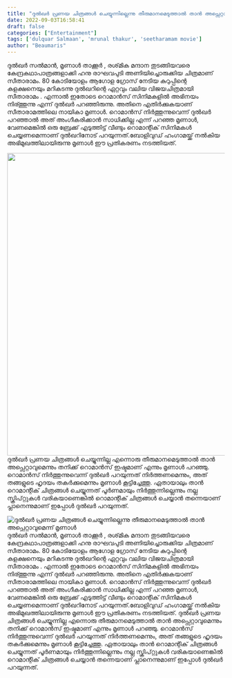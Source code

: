 ```yaml
---
title: "ദുൽഖർ പ്രണയ ചിത്രങ്ങൾ ചെയ്യുന്നില്ലെന്നു തീരുമാനമെടുത്താല്‍ താൻ അപ്സെറ്റാവുമെന്ന് മൃണാൾ"
date: 2022-09-03T16:58:41
draft: false
categories: ["Entertainment"]
tags: ['dulquar Salmaan', 'mrunal thakur', 'seetharamam movie']
author: "Beaumaris"
---
```


ദുൽഖർ സൽമാൻ, മൃണാൾ താക്കൂർ , രശ്‌മിക മന്ദാന തുടങ്ങിയവരെ കേന്ദ്രകഥാപാത്രങ്ങളാക്കി ഹനു രാഘവപുടി അണിയിച്ചൊരുക്കിയ ചിത്രമാണ് സീതാരാമം. 80 കോടിയോളം ആഗോള ഗ്രോസ് നേടിയ കുറുപ്പിന്റെ കളക്ഷനെയും മറികടന്നു ദുൽഖറിന്റെ ഏറ്റവും വലിയ വിജയചിത്രമായി സീതാരാമം . എന്നാൽ ഇതോടെ റൊമാൻസ് സിനിമകളിൽ അഭിനയം നിര്ത്തുന്നു എന്ന് ദുൽഖർ പറഞ്ഞിരുന്നു. അതിനെ എതിർക്കുകയാണ് സീതാരാമത്തിലെ നായികാ മൃണാൾ. റൊമാന്‍സ് നിര്‍ത്തുന്നുവെന്ന് ദുല്‍ഖര്‍ പറഞ്ഞാല്‍ അത് അംഗീകരിക്കാന്‍ സാധിക്കില്ല എന്ന് പറഞ്ഞ മൃണാൾ, വേണമെങ്കില്‍ ഒരു ബ്രേക്ക് എടുത്തിട്ട് വീണ്ടും റൊമാന്റിക് സിനിമകൾ ചെയ്യണമെന്നാണ് ദുൽഖറിനോട് പറയുന്നത്.ബോളിവുഡ് ​ഹം​ഗാമയ്ക്ക് നൽകിയ അഭിമുഖത്തിലായിരുന്നു മൃണാൾ ഈ പ്രതികരണം നടത്തിയത്.

<img class="wp-image-349531 aligncenter" src="https://cdn.boolokam.com/articles/2022/09/92879563.webp" alt="" width="935" height="701" />ദുൽഖർ പ്രണയ ചിത്രങ്ങൾ ചെയ്യുന്നില്ല എന്നൊരു തീരുമാനമെടുത്താല്‍ താൻ അപ്സെറ്റാവുമെന്നും തനിക്ക് റൊമാന്‍സ് ഇഷ്ടമാണ് എന്നും മൃണാൾ പറഞ്ഞു. റൊമാന്‍സ് നിര്‍ത്തുന്നുവെന്ന് ദുല്‍ഖര്‍ പറയുന്നത് നിർത്തണമെന്നും, അത് തങ്ങളുടെ ഹൃദയം തകർക്കുമെന്നും മൃണാൾ കൂട്ടിച്ചേത്തു. ഏതായാലും താൻ റൊമാന്റിക് ചിത്രങ്ങൾ ചെയ്യുന്നത് പൂര്‍ണമായും നിര്‍ത്തുന്നില്ലെന്നും നല്ല സ്ക്രിപ്റ്റുകള്‍ വരികയാണെങ്കില്‍ റൊമാന്റിക് ചിത്രങ്ങൾ ചെയ്യാൻ തന്നെയാണ് പ്ലാനെന്നുമാണ് ഇപ്പോൾ ദുൽഖർ പറയുന്നത്.


![ദുൽഖർ പ്രണയ ചിത്രങ്ങൾ ചെയ്യുന്നില്ലെന്നു തീരുമാനമെടുത്താല്‍ താൻ അപ്സെറ്റാവുമെന്ന് മൃണാൾ](https://cdn.boolokam.com/articles/2022/09/92879563.webp)ദുൽഖർ സൽമാൻ, മൃണാൾ താക്കൂർ , രശ്‌മിക മന്ദാന തുടങ്ങിയവരെ കേന്ദ്രകഥാപാത്രങ്ങളാക്കി ഹനു രാഘവപുടി അണിയിച്ചൊരുക്കിയ ചിത്രമാണ് സീതാരാമം. 80 കോടിയോളം ആഗോള ഗ്രോസ് നേടിയ കുറുപ്പിന്റെ കളക്ഷനെയും മറികടന്നു ദുൽഖറിന്റെ ഏറ്റവും വലിയ വിജയചിത്രമായി സീതാരാമം . എന്നാൽ ഇതോടെ റൊമാൻസ് സിനിമകളിൽ അഭിനയം നിര്ത്തുന്നു എന്ന് ദുൽഖർ പറഞ്ഞിരുന്നു. അതിനെ എതിർക്കുകയാണ് സീതാരാമത്തിലെ നായികാ മൃണാൾ. റൊമാന്‍സ് നിര്‍ത്തുന്നുവെന്ന് ദുല്‍ഖര്‍ പറഞ്ഞാല്‍ അത് അംഗീകരിക്കാന്‍ സാധിക്കില്ല എന്ന് പറഞ്ഞ മൃണാൾ, വേണമെങ്കില്‍ ഒരു ബ്രേക്ക് എടുത്തിട്ട് വീണ്ടും റൊമാന്റിക് സിനിമകൾ ചെയ്യണമെന്നാണ് ദുൽഖറിനോട് പറയുന്നത്.ബോളിവുഡ് ​ഹം​ഗാമയ്ക്ക് നൽകിയ അഭിമുഖത്തിലായിരുന്നു മൃണാൾ ഈ പ്രതികരണം നടത്തിയത്. ദുൽഖർ പ്രണയ ചിത്രങ്ങൾ ചെയ്യുന്നില്ല എന്നൊരു തീരുമാനമെടുത്താല്‍ താൻ അപ്സെറ്റാവുമെന്നും തനിക്ക് റൊമാന്‍സ് ഇഷ്ടമാണ് എന്നും മൃണാൾ പറഞ്ഞു. റൊമാന്‍സ് നിര്‍ത്തുന്നുവെന്ന് ദുല്‍ഖര്‍ പറയുന്നത് നിർത്തണമെന്നും, അത് തങ്ങളുടെ ഹൃദയം തകർക്കുമെന്നും മൃണാൾ കൂട്ടിച്ചേത്തു. ഏതായാലും താൻ റൊമാന്റിക് ചിത്രങ്ങൾ ചെയ്യുന്നത് പൂര്‍ണമായും നിര്‍ത്തുന്നില്ലെന്നും നല്ല സ്ക്രിപ്റ്റുകള്‍ വരികയാണെങ്കില്‍ റൊമാന്റിക് ചിത്രങ്ങൾ ചെയ്യാൻ തന്നെയാണ് പ്ലാനെന്നുമാണ് ഇപ്പോൾ ദുൽഖർ പറയുന്നത്.
